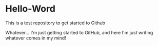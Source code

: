 # Hello-Word
This is a test repository to get started to Github

Whatever...
I'm just getting started to GitHub, and here I'm just writing whatever comes in my mind!
